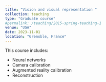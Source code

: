 ```yaml
---
title: "Vision and visual representation "
collection: teaching
type: "Graduate course"
#permalink: /teaching/2015-spring-teaching-1
venue: "UGA"
date: 2023-11-01
location: "Grenoble, France"
---
```

This course includes:
- Neural networks
- Camera calibration
- Augmented reality calibration
- Reconstruction
